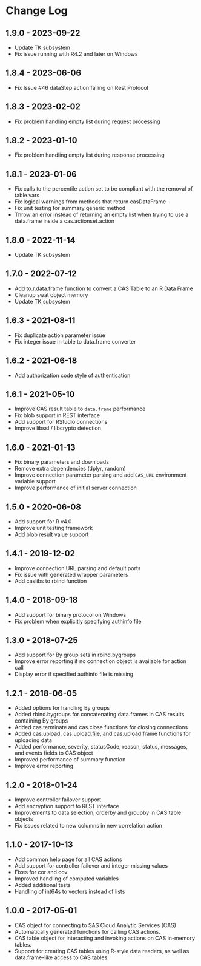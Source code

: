 
# Change Log

## 1.9.0 - 2023-09-22

- Update TK subsystem
- Fix issue running with R4.2 and later on Windows

## 1.8.4 - 2023-06-06

- Fix Issue #46 dataStep action failing on Rest Protocol

## 1.8.3 - 2023-02-02

- Fix problem handling empty list during request processing

## 1.8.2 - 2023-01-10

- Fix problem handling empty list during response processing

## 1.8.1 - 2023-01-06

- Fix calls to the percentile action set to be compliant with the removal of table.vars
- Fix logical warnings from methods that return casDataFrame
- Fix unit testing for summary generic method
- Throw an error instead of returning an empty list when trying to use a data.frame inside a cas.actionset.action

## 1.8.0 - 2022-11-14

- Update TK subsystem

## 1.7.0 - 2022-07-12

- Add to.r.data.frame function to convert a CAS Table to an R Data Frame
- Cleanup swat object memory
- Update TK subsystem

## 1.6.3 - 2021-08-11

- Fix duplicate action parameter issue
- Fix integer issue in table to data.frame converter

## 1.6.2 - 2021-06-18

- Add authorization code style of authentication

## 1.6.1 - 2021-05-10

- Improve CAS result table to `data.frame` performance
- Fix blob support in REST interface
- Add support for RStudio connections
- Improve libssl / libcrypto detection

## 1.6.0 - 2021-01-13

- Fix binary parameters and downloads
- Remove extra dependencies (dplyr, random)
- Improve connection parameter parsing and add `CAS_URL` environment variable support
- Improve performance of initial server connection

## 1.5.0 - 2020-06-08

- Add support for R v4.0
- Improve unit testing framework
- Add blob result value support

## 1.4.1 - 2019-12-02

- Improve connection URL parsing and default ports
- Fix issue with generated wrapper parameters
- Add caslibs to rbind function

## 1.4.0 - 2018-09-18

- Add support for binary protocol on Windows
- Fix problem when explicitly specifying authinfo file

## 1.3.0 - 2018-07-25

- Add support for By group sets in rbind.bygroups
- Improve error reporting if no connection object is available for action call
- Display error if specified authinfo file is missing

## 1.2.1 - 2018-06-05

- Added options for handling By groups
- Added rbind.bygroups for concatenating data.frames in CAS results containing By groups
- Added cas.terminate and cas.close functions for closing connections
- Added cas.upload, cas.upload.file, and cas.upload.frame functions for uploading data
- Added performance, severity, statusCode, reason, status, messages, and events fields to CAS object
- Improved performance of summary function
- Improve error reporting

## 1.2.0 - 2018-01-24

- Improve controller failover support
- Add encryption support to REST interface
- Improvements to data selection, orderby and groupby in CAS table objects
- Fix issues related to new columns in new correlation action

## 1.1.0 - 2017-10-13

- Add common help page for all CAS actions
- Add support for controller failover and integer missing values
- Fixes for cor and cov
- Improved handling of computed variables
- Added additional tests
- Handling of int64s to vectors instead of lists

## 1.0.0 - 2017-05-01

- CAS object for connecting to SAS Cloud Analytic Services (CAS)
- Automatically generated functions for calling CAS actions.
- CAS table object for interacting and invoking actions on CAS in-memory tables.
- Support for creating CAS tables using R-style data readers, as well as data.frame-like access to CAS tables.
